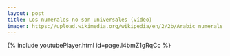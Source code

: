 ```yaml
---
layout: post
title: Los numerales no son universales (vídeo)
imagen: https://upload.wikimedia.org/wikipedia/en/2/2b/Arabic_numerals.png
---
```


{% include youtubePlayer.html id=page.l4bmZ1gRqCc %}
